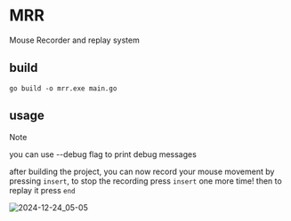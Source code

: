 # MRR
Mouse Recorder and replay system 

## build
```
go build -o mrr.exe main.go
```

## usage

> [!note]
> you can use --debug flag to print debug messages

after building the project, you can now record your mouse movement by pressing `insert`, to stop the recording press `insert` one more time! then to replay it press `end` 

![2024-12-24_05-05](https://github.com/user-attachments/assets/0e3258a4-b9e8-4abe-99ee-461141b48816)

